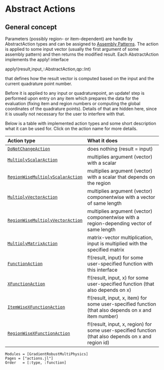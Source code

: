 
# Abstract Actions


## General concept

Parameters (possibly region- or item-dependent) are handle by AbstractAction types and can be assigned to [Assembly Patterns](@ref). The action is applied to some input vector (usually the first argument of some assembly pattern) and then returns the modified result. Each AbstractAction implements the apply! interface

apply!(result,input,::AbstractAction,qp::Int)

that defines how the result vector is computed based on the input and the current quadrature point number.

Before it is applied to any input or quadraturepoint, an update! step is performed upon entry on any item which prepares the data for the evaluation (fixing item and region numbers or computing the global coordinates of the quadrature points). Details of that are hidden here, since it is usually not necessary for the user to interfere with that.

Below is a table with implemented action types and some short description what it can be used for. Click on the action name for more details.

| Action type                                  | What it does                                                                                            |
| :------------------------------------------- | :------------------------------------------------------------------------------------------------------ |
| [`DoNotChangeAction`](@ref)                  | does nothing  (result = input)                                                                          |
| [`MultiplyScalarAction`](@ref)               | multiplies argument (vector) with a scalar                                                              |
| [`RegionWiseMultiplyScalarAction`](@ref)     | multiplies argument (vector) with a scalar that depends on the region                                   |
| [`MultiplyVectorAction`](@ref)               | multiplies argument (vector) componentwise with a vector of same length                                 |
| [`RegionWiseMultiplyVectorAction`](@ref)     | multiplies argument (vector) componentwise with a region-depending vector of same length                |
| [`MultiplyMatrixAction`](@ref)               | matrix-vector multiplication, input is multiplied with the specified matrix                             |
| [`FunctionAction`](@ref)                     | f!(result, input) for some user-specified function with this interface                                  |
| [`XFunctionAction`](@ref)                    | f!(result, input, x) for some user-specified function (that also depends on x)                          |
| [`ItemWiseXFunctionAction`](@ref)            | f!(result, input, x, item) for some user-specified function (that also depends on x and item number)    |
| [`RegionWiseXFunctionAction`](@ref)          | f!(result, input, x, region) for some user-specified function (that also depends on x and region id)    |




```@autodocs
Modules = [GradientRobustMultiPhysics]
Pages = ["actions.jl"]
Order   = [:type, :function]
```